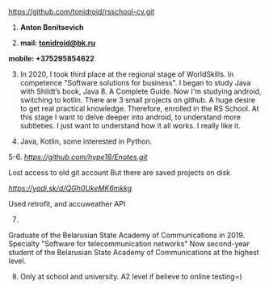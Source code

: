 https://github.com/tonidroid/rsschool-cv.git
1. **Anton Benitsevich**

2.	**mail: tonidroid@bk.ru**
	
  **mobile: +375295854622**
	
3. In 2020, I took third place at the regional stage of WorldSkills. In competence "Software solutions for business".
I began to study Java with Shildt’s book, Java 8. A Complete Guide.
Now I'm studying android, switching to kotlin.
There are 3 small projects on github.
  A huge desire to get real practical knowledge. Therefore, enrolled in the RS School. At this stage I want to delve deeper into android, to understand more subtleties.
  I just want to understand how it all works. I really like it.

4. Java, Kotlin, some interested in Python.

5-6. 
*https://github.com/hype18/Enotes.git*

Lost access to old git account But there are saved projects on disk

*https://yadi.sk/d/QGh0UkeMK6mkkg*

Used retrofit, and accuweather API

7.
 Graduate of the Belarusian State Academy of Communications in 2019. Specialty "Software for telecommunication networks"
 Now second-year student of the Belarusian State Academy of Communications at the highest level.

8. Only at school and university. A2 level if believe to online testing=)
